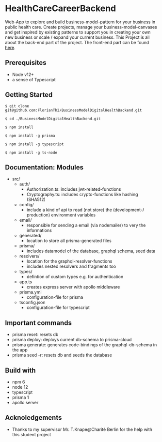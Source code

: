 # HealthCareCareerBackend

Web-App to explore and build business-model-pattern for your business in public health care. Create projects, manage your business-model-canvases and get inspired by existing patterns to support you in creating your own new business or scale / expand your current business. This Project is all about the back-end part of the project. The front-end part can be found  [here].

## Prerequisites
* Node v12+
* a sense of Typescript

## Getting Started

```$ git clone git@github.com:FlorianTh2/BusinessModelDigitalHealthBackend.git```

```$ cd ./BusinessModelDigitalHealthBackend.git```

```$ npm install```

```$ npm install -g prisma```

```$ npm install -g typescript```

```$ npm install -g ts-node```

## Documentation: Modules


- src/
  - auth/
    - Authorization.ts: includes jwt-related-functions
    - Cryptography.ts: includes crypto-functions like hashing (SHA512)
  - config/
    - include a kind of api to read (not store) the (development-/ production) environment variables
  - email/
    - responsible for sending a email (via nodemailer) to very the informations 
  - generated/
    - location to store all prisma-generated files
  - prisma/
    - includes datamodel of the database, graphql schema, seed data
  - resolvers/
    - location for the graphql-resolver-functions
    - includes nested resolvers and fragments too
  - types/
    - defintion of custom types e.g. for authentication
  - app.ts
    - creates express server with apollo middleware
  - prisma.yml
    - configuration-file for prisma
  - tsconfig.json
    - configuration-file for typescript



## Important commands
* prisma reset: resets db
* prisma deploy: deploys current db-schema to prisma-cloud
* prisma generate: generates code-bindings of the graphql-db-schema in the app
* prisma seed -r: resets db and seeds the database


## Build with

* npm 6
* node 12
* typescript
* prisma 1
* apollo server

## Acknoledgements

* Thanks to my supervisor Mr. T.Knape@Charité Berlin for the help with this student project


   [here]: <https://github.com/FlorianTh2/BusinessModelDigitalHealth>
   [netlify]: <https://quirky-booth-47a807.netlify.app>
